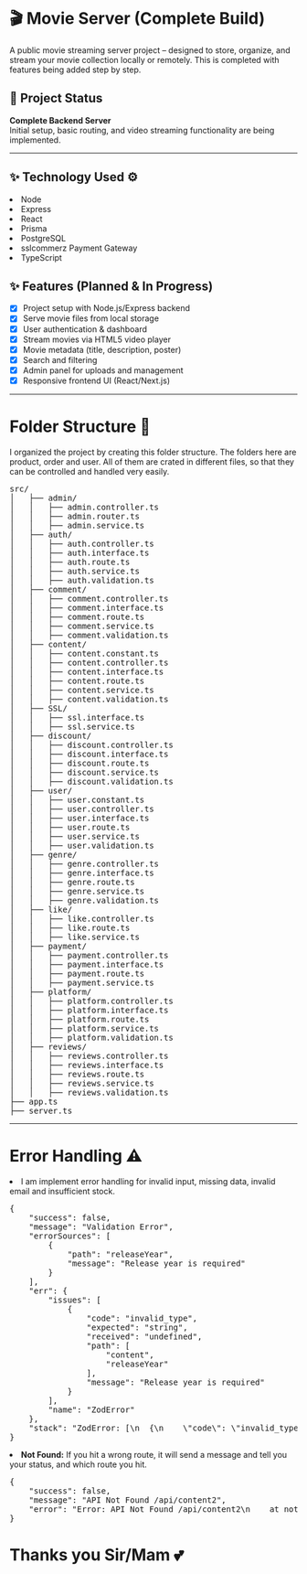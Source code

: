 # 🎬 Movie Server (Complete Build)

A public movie streaming server project – designed to store, organize, and stream your movie collection locally or remotely. This is completed with features being added step by step.

## 🚧 Project Status

**Complete Backend Server**  
Initial setup, basic routing, and video streaming functionality are being implemented.

---

## ✨ Technology Used ⚙️
<li>Node</li>
<li>Express</li>
<li>React</li>
<li>Prisma</li>
<li>PostgreSQL</li>
<li>sslcommerz Payment Gateway</li>
<li>TypeScript</li>

## ✨ Features (Planned & In Progress)

- [x] Project setup with Node.js/Express backend
- [x] Serve movie files from local storage
- [x] User authentication & dashboard
- [x] Stream movies via HTML5 video player
- [x] Movie metadata (title, description, poster)
- [x] Search and filtering
- [x] Admin panel for uploads and management
- [x] Responsive frontend UI (React/Next.js)

---

# Folder Structure 📂
<p>I organized the project by creating this folder structure. The folders here are product, order and user. All of them are crated in different files, so that they can be controlled and handled very easily.</p>

<pre>
src/
│   ├── admin/
│   │   ├── admin.controller.ts
│   │   ├── admin.router.ts
│   │   ├── admin.service.ts
│   ├── auth/
│   │   ├── auth.controller.ts
│   │   ├── auth.interface.ts
│   │   ├── auth.route.ts
│   │   ├── auth.service.ts
│   │   ├── auth.validation.ts
│   ├── comment/
│   │   ├── comment.controller.ts
│   │   ├── comment.interface.ts
│   │   ├── comment.route.ts
│   │   ├── comment.service.ts
│   │   ├── comment.validation.ts
│   ├── content/
│   │   ├── content.constant.ts
│   │   ├── content.controller.ts
│   │   ├── content.interface.ts
│   │   ├── content.route.ts
│   │   ├── content.service.ts
│   │   ├── content.validation.ts
│   ├── SSL/
│   │   ├── ssl.interface.ts
│   │   ├── ssl.service.ts
│   ├── discount/
│   │   ├── discount.controller.ts
│   │   ├── discount.interface.ts
│   │   ├── discount.route.ts
│   │   ├── discount.service.ts
│   │   ├── discount.validation.ts
│   ├── user/
│   │   ├── user.constant.ts
│   │   ├── user.controller.ts
│   │   ├── user.interface.ts
│   │   ├── user.route.ts
│   │   ├── user.service.ts
│   │   ├── user.validation.ts
│   ├── genre/
│   │   ├── genre.controller.ts
│   │   ├── genre.interface.ts
│   │   ├── genre.route.ts
│   │   ├── genre.service.ts
│   │   ├── genre.validation.ts
│   ├── like/
│   │   ├── like.controller.ts
│   │   ├── like.route.ts
│   │   ├── like.service.ts
│   ├── payment/
│   │   ├── payment.controller.ts
│   │   ├── payment.interface.ts
│   │   ├── payment.route.ts
│   │   ├── payment.service.ts
│   ├── platform/
│   │   ├── platform.controller.ts
│   │   ├── platform.interface.ts
│   │   ├── platform.route.ts
│   │   ├── platform.service.ts
│   │   ├── platform.validation.ts
│   ├── reviews/
│   │   ├── reviews.controller.ts
│   │   ├── reviews.interface.ts
│   │   ├── reviews.route.ts
│   │   ├── reviews.service.ts
│   │   ├── reviews.validation.ts
├── app.ts
├── server.ts
</pre>
---

# Error Handling ⚠️
<li>I am implement error handling for invalid input, missing data, invalid email and insufficient stock.</li>
<pre>{
    "success": false,
    "message": "Validation Error",
    "errorSources": [
        {
            "path": "releaseYear",
            "message": "Release year is required"
        }
    ],
    "err": {
        "issues": [
            {
                "code": "invalid_type",
                "expected": "string",
                "received": "undefined",
                "path": [
                    "content",
                    "releaseYear"
                ],
                "message": "Release year is required"
            }
        ],
        "name": "ZodError"
    },
    "stack": "ZodError: [\n  {\n    \"code\": \"invalid_type\",\n  
}
</pre>
<li><strong>Not Found:</strong> If you hit a wrong route, it will send a message and tell you your status, and which route you hit. </li>
<pre>
{
    "success": false,
    "message": "API Not Found /api/content2",
    "error": "Error: API Not Found /api/content2\n    at notFound (/var/task/dist/middlewares/notFound.js:10:19)\n
}
</pre>

# Thanks you Sir/Mam 💕

 

